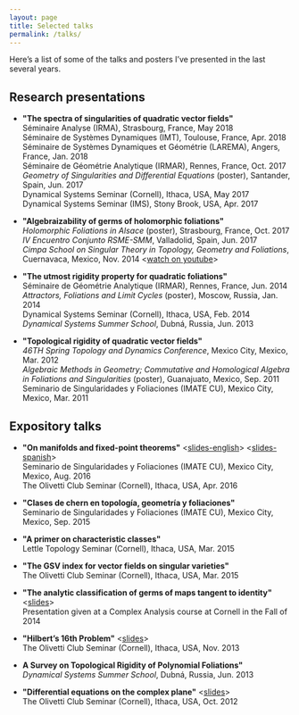 ```yaml
---
layout: page
title: Selected talks
permalink: /talks/
---
```



Here’s a list of some of the talks and posters I’ve presented in the last several years.


## Research presentations

* **"The spectra of singularities of quadratic vector fields"**  
  Séminaire Analyse (IRMA), Strasbourg, France, May 2018  
  Séminaire de Systèmes Dynamiques (IMT), Toulouse, France, Apr. 2018  
  Séminaire de Systèmes Dynamiques et Géométrie (LAREMA), Angers, France, Jan. 2018  
  Séminaire de Géométrie Analytique (IRMAR), Rennes, France, Oct. 2017  
  _Geometry of Singularities and Differential Equations_ (poster), Santander, Spain, Jun. 2017  
  Dynamical Systems Seminar (Cornell), Ithaca, USA, May 2017  
  Dynamical Systems Seminar (IMS), Stony Brook, USA, Apr. 2017  
  
* **"Algebraizability of germs of holomorphic foliations"**  
  _Holomorphic Foliations in Alsace_ (poster), Strasbourg, France, Oct. 2017  
  _IV Encuentro Conjunto RSME-SMM_, Valladolid, Spain, Jun. 2017  
  _Cimpa School on Singular Theory in Topology, Geometry and Foliations_, Cuernavaca, Mexico, Nov. 2014 \<<a href="https://www.youtube.com/watch?v=RGDyC3cb1UQ">watch on youtube</a>\>  

* **"The utmost rigidity property for quadratic foliations"**  
  Séminaire de Géométrie Analytique (IRMAR), Rennes, France, Jun. 2014  
  _Attractors, Foliations and Limit Cycles_ (poster), Moscow, Russia, Jan. 2014  
  Dynamical Systems Seminar (Cornell), Ithaca, USA, Feb. 2014  
  _Dynamical Systems Summer School_, Dubná, Russia, Jun. 2013  

* **"Topological rigidity of quadratic vector fields"**  
  _46TH Spring Topology and Dynamics Conference_, Mexico City, Mexico, Mar. 2012  
  _Algebraic Methods in Geometry; Commutative and Homological Algebra in Foliations and Singularities_ (poster), Guanajuato, Mexico, Sep. 2011  
  Seminario de Singularidades y Foliaciones (IMATE CU), Mexico City, Mexico, Mar. 2011  

 
## Expository talks

* **"On manifolds and fixed-point theorems"** \<<a href="{{ site.baseurl }}/documents/fixed_point_theorems-handout.pdf">slides-english</a>\> \<<a href="{{ site.baseurl }}/documents/puntos-fijos-handout.pdf">slides-spanish</a>\>   
  Seminario de Singularidades y Foliaciones (IMATE CU), Mexico City, Mexico, Aug. 2016  
  The Olivetti Club Seminar (Cornell), Ithaca, USA, Apr. 2016  

* **"Clases de chern en topología, geometría y foliaciones"**  
  Seminario de Singularidades y Foliaciones (IMATE CU), Mexico City, Mexico, Sep. 2015  

* **"A primer on characteristic classes"**  
  Lettle Topology Seminar (Cornell), Ithaca, USA, Mar. 2015  

* **"The GSV index for vector fields on singular varieties"**  
  The Olivetti Club Seminar (Cornell), Ithaca, USA, Mar. 2015  

* **"The analytic classification of germs of maps tangent to identity"** \<<a href="{{ site.baseurl }}/documents/germs_tangent_to_id-handout">slides</a>\>  
  Presentation given at a Complex Analysis course at Cornell in the Fall of 2014  

* **"Hilbert’s 16th Problem"** \<<a href="{{ site.baseurl }}/documents/olivetti-2013-handout.pdf">slides</a>\>  
  The Olivetti Club Seminar (Cornell), Ithaca, USA, Nov. 2013  
  
* **A Survey on Topological Rigidity of Polynomial Foliations"**  
  _Dynamical Systems Summer School_, Dubná, Russia, Jun. 2013  

* **"Differential equations on the complex plane"** \<<a href="{{ site.baseurl }}/documents/olivetti2012-handout.pdf">slides</a>\>  
  The Olivetti Club Seminar (Cornell), Ithaca, USA, Oct. 2012  


&nbsp;

&nbsp;

